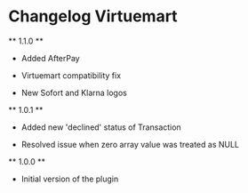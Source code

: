 # Changelog Virtuemart

** 1.1.0 **

* Added AfterPay 

* Virtuemart compatibility fix

* New Sofort and Klarna logos


** 1.0.1 **

* Added new 'declined' status of Transaction

* Resolved issue when zero array value was treated as NULL


** 1.0.0 **

* Initial version of the plugin

